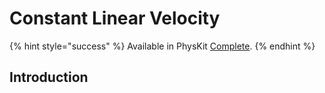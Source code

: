 # Constant Linear Velocity

{% hint style="success" %}
Available in PhysKit [Complete](https://prf.hn/l/rpoyznk).
{% endhint %}

## Introduction
